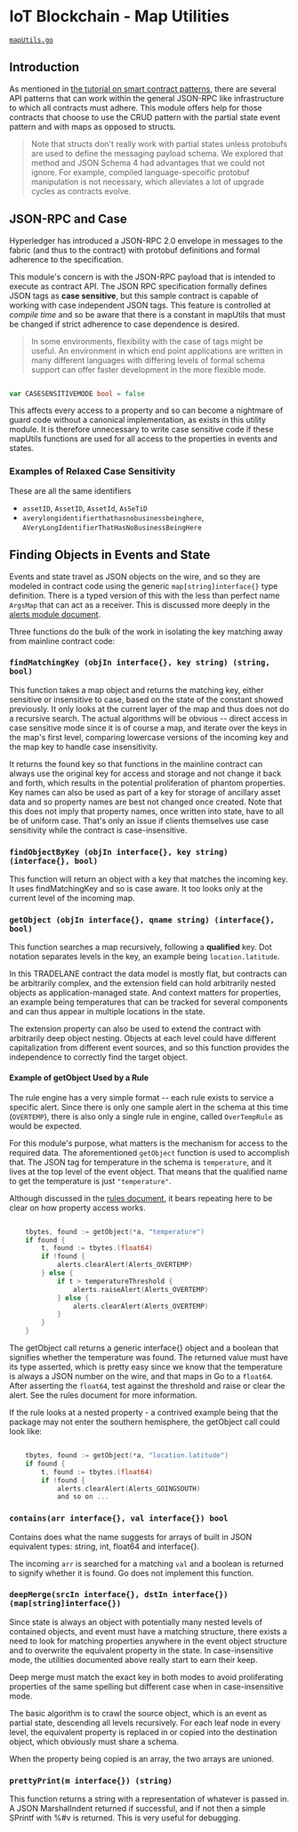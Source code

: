 # IoT Blockchain - Map Utilities

[`mapUtils.go`](../mapUtils.go "a set of mapping utilities to be used by contracts")

## Introduction

As mentioned in 
[the tutorial on smart contract patterns](TutorialSmartContractPatterns.md "in this folder"),
there are several API patterns that can work within the general JSON-RPC like infrastructure to which all contracts must adhere. This module offers help for those contracts that choose to use the CRUD pattern with the partial state event pattern and with maps as opposed to structs. 

> Note that structs don't really work with partial states unless protobufs are used to define the messaging payload schema. We explored that method and JSON Schema 4 had advantages that we could not ignore. For example, compiled language-specoific protobuf manipulation is not necessary, which alleviates a lot of upgrade cycles as contracts evolve.

## JSON-RPC and Case

Hyperledger has introduced a JSON-RPC 2.0 envelope in messages to the fabric (and thus to the contract) with protobuf definitions and formal adherence to the specification. 

This module's concern is with the JSON-RPC payload that is intended to execute as contract API. The JSON RPC specification formally defines JSON tags as **case sensitive**, but this sample contract is capable of working with case independent JSON tags. This feature is controlled at *compile time* and so be aware that there is a constant in mapUtils that must be changed if strict adherence to case dependence is desired.

>In some environments, flexibility with the case of tags might be useful. An environment in which end point applications are written in many different languages with differing levels of formal schema support can offer faster development in the more flexible mode. 

``` go

var CASESENSITIVEMODE bool = false 

``` 

This affects every access to a property and so can become a nightmare of guard code without a canonical implementation, as exists in this utility module. It is therefore unnecessary to write case sensitive code if these mapUtils functions are used for all access to the properties in events and states. 

### Examples of Relaxed Case Sensitivity

These are all the same identifiers
- `assetID`, `AssetID`, `AssetId`, `AsSeTiD`
- `averylongidentifierthathasnobusinessbeinghere`, `AVeryLongIdentifierThatHasNoBusinessBeingHere`

## Finding Objects in Events and State

Events and state travel as JSON objects on the wire, and so they are modeled in contract code using the generic `map[string]interface{}` type definition. There is a typed version of this with the less than perfect name `ArgsMap` that can act as a receiver. This is discussed more deeply in the [alerts module document](alerts.md "an alerts management mechanism").

Three functions do the bulk of the work in isolating the key matching away from mainline contract code:

### `findMatchingKey (objIn interface{}, key string) (string, bool)`

This function takes a map object and returns the matching key, either sensitive or insensitive to case, based on the state of the constant showed previously. It only looks at the current layer of the map and thus does not do a recursive search. The actual algorithms will be obvious -- direct access in case sensitive mode since it is of course a map, and iterate over the keys in the map's first level, comparing lowercase versions of the incoming key and the map key to handle case insensitivity. 

It returns the found key so that functions in the mainline contract can always use the original key for access and storage and not change it back and forth, which results in the potential proliferation of phantom properties. Key names can also be used as part of a key for storage of ancillary asset data and so property names are best not changed once created. Note that this does not imply that property names, once written into state, have to all be of uniform case. That's only an issue if clients themselves use case sensitivity while the contract is case-insensitive. 

### `findObjectByKey (objIn interface{}, key string) (interface{}, bool)`

This function will return an object with a key that matches the incoming key. It uses  findMatchingKey and so is case aware. It too looks only at the current level of the incoming map.

### `getObject (objIn interface{}, qname string) (interface{}, bool)`

This function searches a map recursively, following a **qualified** key. Dot notation separates levels in the key, an example being `location.latitude`. 

In this TRADELANE contract the data model is mostly flat, but contracts can be arbitrarily complex, and the extension field can hold arbitrarily nested objects as application-managed state. And context matters for properties, an example being temperatures that can be tracked for several components and can thus appear in multiple locations in the state. 

The extension property can also be used to extend the contract with arbitrarily deep object nesting. Objects at each level could have different capitalization from different event sources, and so this function provides the independence to correctly find the target object.

#### Example of getObject Used by a Rule

The rule engine has a very simple format -- each rule exists to service a specific alert. Since there is only one sample alert in the schema at this time (`OVERTEMP`), there is also only a single rule in engine, called `OverTempRule` as would be expected.

For this module's purpose, what matters is the mechanism for access to the required data. The aforementioned `getObject` function is used to accomplish that. The JSON tag for temperature in the schema is `temperature`, and it lives at the top level of the event object. That means that the qualified name to get the temperature is just `"temperature"`.

Although discussed in the [rules document](rules.go "a simple rule engine to set the current alert status"), it bears repeating here to be clear on how property access works.

``` go

    tbytes, found := getObject(*a, "temperature")
    if found {
        t, found := tbytes.(float64)
        if !found {
            alerts.clearAlert(Alerts_OVERTEMP)
        } else {
            if t > temperatureThreshold {
                alerts.raiseAlert(Alerts_OVERTEMP)
            } else {
                alerts.clearAlert(Alerts_OVERTEMP)
            }
        }
    }

```  

The getObject call returns a generic interface{} object and a boolean that signifies whether the temperature was found. The returned value must have its type asserted, which is pretty easy since we know that the temperature is always a JSON number on the wire, and that maps in Go to a `float64`. After asserting the `float64`, test against the threshold and raise or clear the alert. See the rules document for more information. 

If the rule looks at a nested property - a contrived example being that the package may not enter the southern hemisphere, the getObject call could look like:

``` go

    tbytes, found := getObject(*a, "location.latitude")
    if found {
        t, found := tbytes.(float64)
        if !found {
            alerts.clearAlert(Alerts_GOINGSOUTH)
            and so on ...

```

### `contains(arr interface{}, val interface{}) bool`

Contains does what the name suggests for arrays of built in JSON equivalent types: string, int, float64 and interface{}.

The incoming `arr` is searched for a matching `val` and a boolean is returned to signify whether it is found. Go does not implement this function.

### `deepMerge(srcIn interface{}, dstIn interface{}) (map[string]interface{})`

Since state is always an object with potentially many nested levels of contained objects, and event must have a matching structure, there exists a need to look for matching properties anywhere in the event object structure and to overwrite the equivalent property in the state. In case-insensitive mode, the utilities documented above really start to earn their keep.

Deep merge must match the exact key in both modes to avoid proliferating properties of the same spelling but different case when in case-insensitive mode. 

The basic algorithm is to crawl the source object, which is an event as partial state, descending all levels recursively. For each leaf node in every level, the equivalent property is replaced in or copied into the destination object, which obviously must share a schema.

When the property being copied is an array, the two arrays are unioned. 

### `prettyPrint(m interface{}) (string)`

This function returns a string with a representation of whatever is passed in. A JSON MarshalIndent returned if successful, and if not then a simple SPrintf with %#v is returned. This is very useful for debugging.